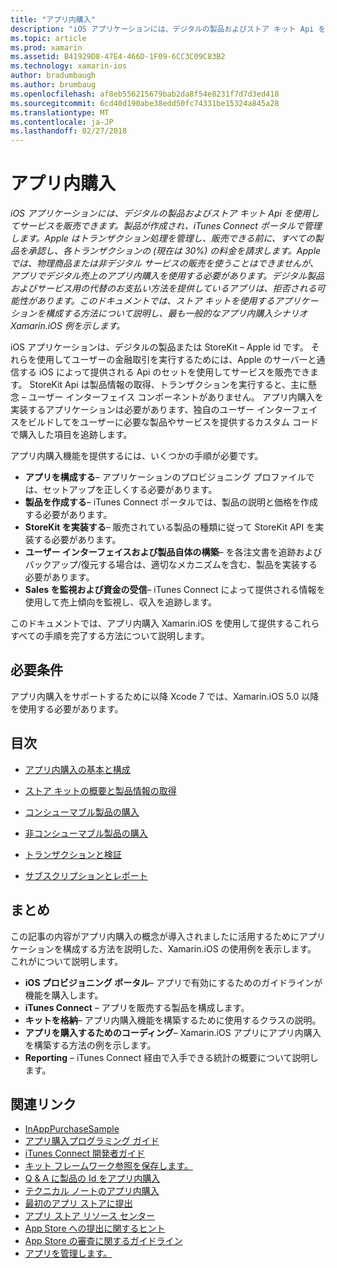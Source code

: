 ```yaml
---
title: "アプリ内購入"
description: "iOS アプリケーションには、デジタルの製品およびストア キット Api を使用してサービスを販売できます。 製品が作成され、iTunes Connect ポータルで管理します。 Apple はトランザクション処理を管理し、販売できる前に、すべての製品を承認し、各トランザクションの (現在は 30%) の料金を請求します。 Apple では、物理商品または非デジタル サービスの販売を使うことはできませんが、アプリでデジタル売上のアプリ内購入を使用する必要があります。 デジタル製品およびサービス用の代替のお支払い方法を提供しているアプリは、拒否される可能性があります。 このドキュメントでは、ストア キットを使用するアプリケーションを構成する方法について説明し、最も一般的なアプリ内購入シナリオ Xamarin.iOS 例を示します。"
ms.topic: article
ms.prod: xamarin
ms.assetid: B41929D8-47E4-466D-1F09-6CC3C09C83B2
ms.technology: xamarin-ios
author: bradumbaugh
ms.author: brumbaug
ms.openlocfilehash: af8eb556215679bab2da8f54e8231f7d7d3ed418
ms.sourcegitcommit: 6cd40d190abe38edd50fc74331be15324a845a28
ms.translationtype: MT
ms.contentlocale: ja-JP
ms.lasthandoff: 02/27/2018
---
```

# <a name="in-app-purchasing"></a>アプリ内購入

_iOS アプリケーションには、デジタルの製品およびストア キット Api を使用してサービスを販売できます。製品が作成され、iTunes Connect ポータルで管理します。Apple はトランザクション処理を管理し、販売できる前に、すべての製品を承認し、各トランザクションの (現在は 30%) の料金を請求します。Apple では、物理商品または非デジタル サービスの販売を使うことはできませんが、アプリでデジタル売上のアプリ内購入を使用する必要があります。デジタル製品およびサービス用の代替のお支払い方法を提供しているアプリは、拒否される可能性があります。このドキュメントでは、ストア キットを使用するアプリケーションを構成する方法について説明し、最も一般的なアプリ内購入シナリオ Xamarin.iOS 例を示します。_


iOS アプリケーションは、デジタルの製品または StoreKit – Apple id です。 それらを使用してユーザーの金融取引を実行するためには、Apple のサーバーと通信する iOS によって提供される Api のセットを使用してサービスを販売できます。 StoreKit Api は製品情報の取得、トランザクションを実行すると、主に懸念 – ユーザー インターフェイス コンポーネントがありません。 アプリ内購入を実装するアプリケーションは必要があります、独自のユーザー インターフェイスをビルドしてをユーザーに必要な製品やサービスを提供するカスタム コードで購入した項目を追跡します。

アプリ内購入機能を提供するには、いくつかの手順が必要です。

-  **アプリを構成する**– アプリケーションのプロビジョニング プロファイルでは、セットアップを正しくする必要があります。
-  **製品を作成する**– iTunes Connect ポータルでは、製品の説明と価格を作成する必要があります。
-  **StoreKit を実装する**– 販売されている製品の種類に従って StoreKit API を実装する必要があります。
-  **ユーザー インターフェイスおよび製品自体の構築**– を各注文書を追跡およびバックアップ/復元する場合は、適切なメカニズムを含む、製品を実装する必要があります。
-  **Sales を監視および資金の受信**– iTunes Connect によって提供される情報を使用して売上傾向を監視し、収入を追跡します。


このドキュメントでは、アプリ内購入 Xamarin.iOS を使用して提供するこれらすべての手順を完了する方法について説明します。


## <a name="requirements"></a>必要条件

アプリ内購入をサポートするために以降 Xcode 7 では、Xamarin.iOS 5.0 以降を使用する必要があります。

## <a name="contents"></a>目次

 * [アプリ内購入の基本と構成](~/ios/platform/in-app-purchasing/in-app-purchase-basics-and-configuration.md)

 * [ストア キットの概要と製品情報の取得](~/ios/platform/in-app-purchasing/store-kit-overview-and-retreiving-product-information.md)

 * [コンシューマブル製品の購入](~/ios/platform/in-app-purchasing/purchasing-consumable-products.md)

 * [非コンシューマブル製品の購入](~/ios/platform/in-app-purchasing/purchasing-non-consumable-products.md)

 * [トランザクションと検証](~/ios/platform/in-app-purchasing/transactions-and-verification.md)

 * [サブスクリプションとレポート](~/ios/platform/in-app-purchasing/subscriptions-and-reporting.md)


## <a name="summary"></a>まとめ

この記事の内容がアプリ内購入の概念が導入されましたに活用するためにアプリケーションを構成する方法を説明した、Xamarin.iOS の使用例を表示します。 これがについて説明します。

-  **iOS プロビジョニング ポータル**– アプリで有効にするためのガイドラインが機能を購入します。
-  **iTunes Connect** – アプリを販売する製品を構成します。
-  **キットを格納**– アプリ内購入機能を構築するために使用するクラスの説明。
-  **アプリを購入するためのコーディング**– Xamarin.iOS アプリにアプリ内購入を構築する方法の例を示します。
-  **Reporting** – iTunes Connect 経由で入手できる統計の概要について説明します。


## <a name="related-links"></a>関連リンク

- [InAppPurchaseSample](https://developer.xamarin.com/samples/StoreKit/)
- [アプリ購入プログラミング ガイド](https://developer.apple.com/library/ios/documentation/NetworkingInternet/Conceptual/StoreKitGuide/Introduction.html)
- [iTunes Connect 開発者ガイド](https://developer.apple.com/library/ios/documentation/LanguagesUtilities/Conceptual/iTunesConnect_Guide/iTunesConnect_Guide.pdf)
- [キット フレームワーク参照を保存します。](https://developer.apple.com/library/ios/documentation/StoreKit/Reference/StoreKit_Collection/StoreKit_Collection.pdf)
- [Q & A に製品の Id をアプリ内購入](https://developer.apple.com/library/ios/#qa/qa1329/_index.html)
- [テクニカル ノートのアプリ内購入](https://developer.apple.com/library/ios/#technotes/tn2259/_index.html)
- [最初のアプリ ストアに提出](https://developer.apple.com/library/ios/documentation/IDEs/Conceptual/AppDistributionGuide/Introduction/Introduction.html)
- [アプリ ストア リソース センター](https://developer.apple.com/appstore/index.html)
- [App Store への提出に関するヒント](https://developer.apple.com/appstore/resources/submission/tips.html)
- [App Store の審査に関するガイドライン](https://developer.apple.com/appstore/resources/approval/guidelines.html)
- [アプリを管理します。](https://developer.apple.com/appstore/resources/managing/index.html)
